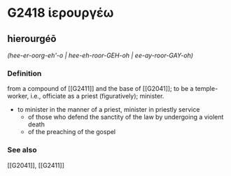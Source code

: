 # G2418 ἱερουργέω

## hierourgéō

_(hee-er-oorg-eh'-o | hee-eh-roor-GEH-oh | ee-ay-roor-GAY-oh)_

### Definition

from a compound of [[G2411]] and the base of [[G2041]]; to be a temple-worker, i.e., officiate as a priest (figuratively); minister.

- to minister in the manner of a priest, minister in priestly service
  - of those who defend the sanctity of the law by undergoing a violent death
  - of the preaching of the gospel

### See also

[[G2041]], [[G2411]]

